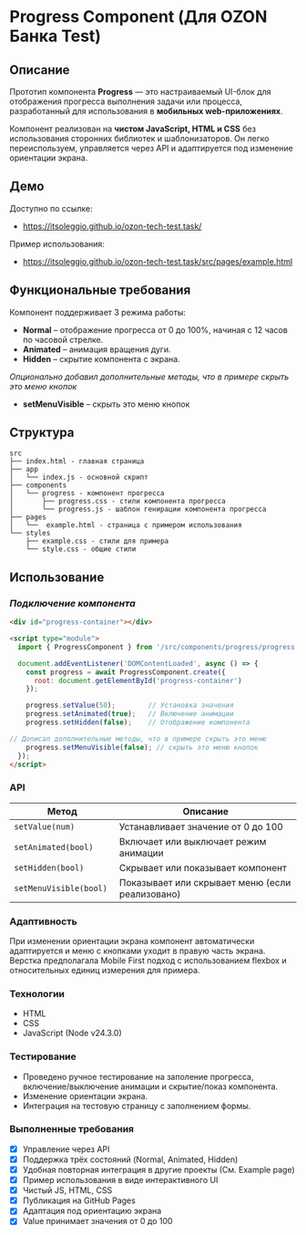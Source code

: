 #  Progress Component (Для OZON Банка Test)

## Описание

Прототип компонента **Progress** — это настраиваемый UI-блок для отображения прогресса выполнения задачи или процесса, разработанный для использования в **мобильных web-приложениях**.

Компонент реализован на **чистом JavaScript, HTML и CSS** без использования сторонних библиотек и шаблонизаторов. Он легко переиспользуем, управляется через API и адаптируется под изменение ориентации экрана.

##  Демо

Доступно по ссылке:  
- https://itsoleggio.github.io/ozon-tech-test.task/

Пример использования:
- https://itsoleggio.github.io/ozon-tech-test.task/src/pages/example.html

## Функциональные требования

Компонент поддерживает 3 режима работы:

- **Normal** – отображение прогресса от 0 до 100%, начиная с 12 часов по часовой стрелке.
- **Animated** – анимация вращения дуги.
- **Hidden** – скрытие компонента с экрана.

_Опционально добавил дополнительные методы, что в примере скрыть это меню кнопок_ 

- **setMenuVisible** – скрыть это меню кнопок

## Структура

```
src
├── index.html - главная страница
├── app
│   └── index.js - основной скрипт
├── components 
│   └── progress - компонент прогресса
│       ├── progress.css - стили компонента прогресса
│       └── progress.js - шаблон генирации компонента прогресса
├── pages 
│   └──  example.html - страница с примером использования
└── styles
    ├── example.css - стили для примера
    └── style.css - общие стили
```


## Использование

### _Подключение компонента_

```html
<div id="progress-container"></div>

<script type="module">
  import { ProgressComponent } from '/src/components/progress/progress.js';

  document.addEventListener('DOMContentLoaded', async () => {
    const progress = await ProgressComponent.create({
      root: document.getElementById('progress-container')
    });

    progress.setValue(50);        // Установка значения
    progress.setAnimated(true);   // Включение анимации
    progress.setHidden(false);    // Отображение компонента

// Дописал дополнительные методы, что в примере скрыть это меню
    progress.setMenuVisible(false); // скрыть это меню кнопок
  });
</script>

```

### API

| Метод | Описание |
|--------|----------|
| `setValue(num)` | Устанавливает значение от 0 до 100   | 
| `setAnimated(bool)`  | Включает или выключает режим анимации   |
| `setHidden(bool) ` | Скрывает или показывает компонент   |
| `setMenuVisible(bool) ` | Показывает или скрывает меню (если реализовано)   |

### Адаптивность

При изменении ориентации экрана компонент автоматически адаптируется и меню с кнопками уходит в правую часть экрана.
Верстка предполагала Mobile First подход с использованием flexbox и относительных единиц измерения для примера. 

### Технологии

- HTML
- CSS 
- JavaScript (Node v24.3.0) 

### Тестирование 

- Проведено ручное тестирование на заполение прогресса, включение/выключение анимации и скрытие/показ компонента.
- Изменение ориентации экрана.
- Интеграция на тестовую страницу с заполнением формы.

### Выполненные требования

- [x] Управление через API
- [x] Поддержка трёх состояний (Normal, Animated, Hidden)
- [x] Удобная повторная интеграция в другие проекты (См. Example page)
- [x] Пример использования в виде интерактивного UI 
- [x] Чистый JS, HTML, CSS
- [x] Публикация на GitHub Pages
- [x] Адаптация под ориентацию экрана
- [x] Value принимает значения от 0 до 100
